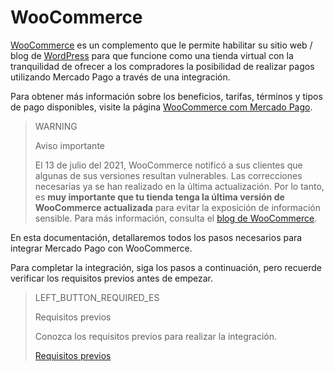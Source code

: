 # WooCommerce

[WooCommerce](https://woocommerce.com/) es un complemento que le permite habilitar su sitio web / blog de [WordPress](https://wordpress.com/pt-br/create/?utm_source=google&utm_campaign=google_wpcom_search_brand_desktop_br_pt&utm_medium=paid_search&keyword=wordpress&creative=405409862800&campaignid=662299893&adgroupid=55904101192&matchtype=e&device=c&network=g&targetid=kwd-313411415&gclsrc=aw.ds&gclid=Cj0KCQjw6s2IBhCnARIsAP8RfAjJw-W6L7Lm5t3QdPwg8oRXUA783ncsLK4sSYBaU5ObfjUylCwwi20aAgLXEALw_wcB) para que funcione como una tienda virtual con la tranquilidad de ofrecer a los compradores la posibilidad de realizar pagos utilizando Mercado Pago a través de una integración.

Para obtener más información sobre los beneficios, tarifas, términos y tipos de pago disponibles, visite la página [WooCommerce com Mercado Pago](https://www.mercadopago.com.br/ferramentas-para-vender/link-de-pagamento-plugins-checkout/plugins/vender-woocommerce?utm_experiment=optimize&matt_tool=10047855&matt_word=MLB_MP_G_AO_OP_COW_SEARCH_SELL_TXS_Checkout-WooCommerce-Branded&gclid=Cj0KCQjw6s2IBhCnARIsAP8RfAjJHJVBE0is6oJv5K3_v9qiv44mYs52j7TlFtAMe2AVWKoJ-DAga_4aAuH7EALw_wcB). 

> WARNING
>
> Aviso importante
>
> El 13 de julio del 2021, WooCommerce notificó a sus clientes que algunas de sus versiones resultan vulnerables. Las correcciones necesarias ya se han realizado en la última actualización. Por lo tanto, es **muy importante que tu tienda tenga la última versión de WooCommerce actualizada** para evitar la exposición de información sensible. Para más información, consulta el [blog de WooCommerce](https://woocommerce.com/pt-br/posts/critical-vulnerability-detected-july-2021).

En esta documentación, detallaremos todos los pasos necesarios para integrar Mercado Pago con WooCommerce. 

Para completar la integración, siga los pasos a continuación, pero recuerde verificar los requisitos previos antes de empezar.

> LEFT_BUTTON_REQUIRED_ES
>
> Requisitos previos
>
> Conozca los requisitos previos para realizar la integración.
>
> [Requisitos previos](https://www.mercadopago[FAKER][URL][DOMAIN]/developers/es/guides/plugins/woocommerce/previous-requirements)